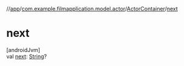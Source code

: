 //[app](../../../index.md)/[com.example.filmapplication.model.actor](../index.md)/[ActorContainer](index.md)/[next](next.md)

# next

[androidJvm]\
val [next](next.md): [String](https://kotlinlang.org/api/latest/jvm/stdlib/kotlin/-string/index.html)?
